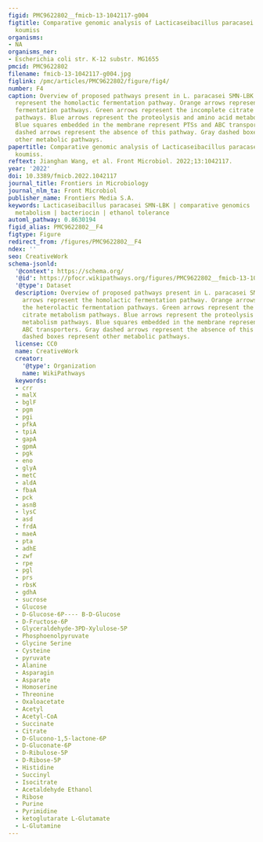 ```yaml
---
figid: PMC9622802__fmicb-13-1042117-g004
figtitle: Comparative genomic analysis of Lacticaseibacillus paracasei SMN-LBK from
  koumiss
organisms:
- NA
organisms_ner:
- Escherichia coli str. K-12 substr. MG1655
pmcid: PMC9622802
filename: fmicb-13-1042117-g004.jpg
figlink: /pmc/articles/PMC9622802/figure/fig4/
number: F4
caption: Overview of proposed pathways present in L. paracasei SMN-LBK. Pink arrows
  represent the homolactic fermentation pathway. Orange arrows represent the heterolactic
  fermentation pathways. Green arrows represent the incomplete citrate metabolism
  pathways. Blue arrows represent the proteolysis and amino acid metabolism pathways.
  Blue squares embedded in the membrane represent PTSs and ABC transporters. Gray
  dashed arrows represent the absence of this pathway. Gray dashed boxes represent
  other metabolic pathways.
papertitle: Comparative genomic analysis of Lacticaseibacillus paracasei SMN-LBK from
  koumiss.
reftext: Jianghan Wang, et al. Front Microbiol. 2022;13:1042117.
year: '2022'
doi: 10.3389/fmicb.2022.1042117
journal_title: Frontiers in Microbiology
journal_nlm_ta: Front Microbiol
publisher_name: Frontiers Media S.A.
keywords: Lacticaseibacillus paracasei SMN-LBK | comparative genomics | carbohydrate
  metabolism | bacteriocin | ethanol tolerance
automl_pathway: 0.8630194
figid_alias: PMC9622802__F4
figtype: Figure
redirect_from: /figures/PMC9622802__F4
ndex: ''
seo: CreativeWork
schema-jsonld:
  '@context': https://schema.org/
  '@id': https://pfocr.wikipathways.org/figures/PMC9622802__fmicb-13-1042117-g004.html
  '@type': Dataset
  description: Overview of proposed pathways present in L. paracasei SMN-LBK. Pink
    arrows represent the homolactic fermentation pathway. Orange arrows represent
    the heterolactic fermentation pathways. Green arrows represent the incomplete
    citrate metabolism pathways. Blue arrows represent the proteolysis and amino acid
    metabolism pathways. Blue squares embedded in the membrane represent PTSs and
    ABC transporters. Gray dashed arrows represent the absence of this pathway. Gray
    dashed boxes represent other metabolic pathways.
  license: CC0
  name: CreativeWork
  creator:
    '@type': Organization
    name: WikiPathways
  keywords:
  - crr
  - malX
  - bglF
  - pgm
  - pgi
  - pfkA
  - tpiA
  - gapA
  - gpmA
  - pgk
  - eno
  - glyA
  - metC
  - aldA
  - fbaA
  - pck
  - asnB
  - lysC
  - asd
  - frdA
  - maeA
  - pta
  - adhE
  - zwf
  - rpe
  - pgl
  - prs
  - rbsK
  - gdhA
  - sucrose
  - Glucose
  - D-Glucose-6P---- B-D-Glucose
  - D-Fructose-6P
  - Glyceraldehyde-3PD-Xylulose-5P
  - Phosphoenolpyruvate
  - Glycine Serine
  - Cysteine
  - pyruvate
  - Alanine
  - Asparagin
  - Asparate
  - Homoserine
  - Threonine
  - Oxaloacetate
  - Acetyl
  - Acetyl-CoA
  - Succinate
  - Citrate
  - D-Glucono-1,5-lactone-6P
  - D-Gluconate-6P
  - D-Ribulose-5P
  - D-Ribose-5P
  - Histidine
  - Succinyl
  - Isocitrate
  - Acetaldehyde Ethanol
  - Ribose
  - Purine
  - Pyrimidine
  - ketoglutarate L-Glutamate
  - L-Glutamine
---
```

